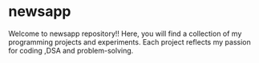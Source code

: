 # newsapp
Welcome to newsapp repository!! Here, you will find a collection of my programming projects and experiments. Each project reflects my passion for coding ,DSA and problem-solving.
